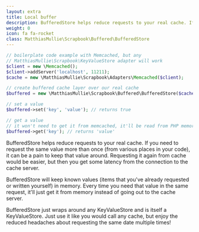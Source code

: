 ```yaml
---
layout: extra
title: Local buffer
description: BufferedStore helps reduce requests to your real cache. If you need to request the same value more than once (from various places in your code), it can be a pain to keep that value around. Requesting it again from cache would be easier, but then you get some latency from the connection to the cache server.
weight: 0
icon: fa fa-rocket
class: MatthiasMullie\Scrapbook\Buffered\BufferedStore
---
```


```php
// boilerplate code example with Memcached, but any
// MatthiasMullie\Scrapbook\KeyValueStore adapter will work
$client = new \Memcached();
$client->addServer('localhost', 11211);
$cache = new \MatthiasMullie\Scrapbook\Adapters\Memcached($client);

// create buffered cache layer over our real cache
$buffered = new \MatthiasMullie\Scrapbook\Buffered\BufferedStore($cache);

// set a value
$buffered->set('key', 'value'); // returns true

// get a value
// it won't need to get it from memcached, it'll be read from PHP memory
$buffered->get('key'); // returns 'value'
```

BufferedStore helps reduce requests to your real cache. If you need to request
the same value more than once (from various places in your code), it can be a
pain to keep that value around. Requesting it again from cache would be easier,
but then you get some latency from the connection to the cache server.

BufferedStore will keep known values (items that you've already requested or
written yourself) in memory. Every time you need that value in the same request,
it'll just get it from memory instead of going out to the cache server.

BufferedStore just wraps around any KeyValueStore and is itself a KeyValueStore.
Just use it like you would call any cache, but enjoy the reduced headaches about
requesting the same date multiple times!
